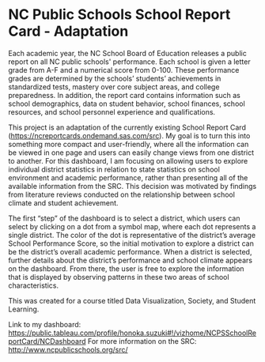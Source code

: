 # NC Public Schools School Report Card - Adaptation

Each academic year, the NC School Board of Education releases a public report on all NC public schools' performance. Each school is given a letter grade from A-F and a numerical score from 0-100. These performance grades are determined by the schools’ students’ achievements in standardized tests, mastery over core subject areas, and college preparedness. In addition, the report card contains information such as school demographics, data on student behavior, school finances, school resources, and school personnel experience and qualifications.

This project is an adaptation of the currently existing School Report Card (https://ncreportcards.ondemand.sas.com/src). My goal is to turn this into something more compact and user-friendly, where all the information can be viewed in one page and users can easily change views from one district to another. For this dashboard, I am focusing on allowing users to explore individual district statistics in relation to state statistics on school environment and academic performance, rather than presenting all of the available information from the SRC. This decision was motivated by findings from literature reviews conducted on the relationship between school climate and student achievement.

The first “step” of the dashboard is to select a district, which users can select by clicking on a dot from a symbol map, where each dot represents a single district. The color of the dot is representative of the district’s average School Performance Score, so the initial motivation to explore a district can be the district’s overall academic performance. When a district is selected, further details about the district’s performance and school climate appears on the dashboard. From there, the user is free to explore the information that is displayed by observing patterns in these two areas of school characteristics.

This was created for a course titled Data Visualization, Society, and Student Learning.

Link to my dashboard: https://public.tableau.com/profile/honoka.suzuki#!/vizhome/NCPSSchoolReportCard/NCDashboard
For more information on the SRC: http://www.ncpublicschools.org/src/
